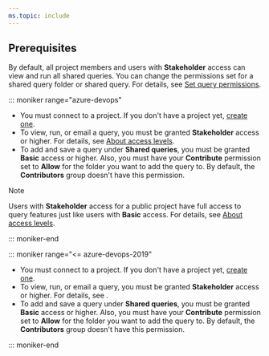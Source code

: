 ```yaml
---
ms.topic: include
---
```


## Prerequisites

By default, all project members and users with **Stakeholder** access can view and run all shared queries. You can change the permissions set for a shared query folder or shared query. For details, see [Set query permissions](/azure/devops/boards/queries/set-query-permissions).

::: moniker range="azure-devops"

* You must connect to a project. If you don't have a project yet, [create one](/azure/devops/boards/get-started/sign-up-invite-teammates).
* To view, run, or email a query, you must be granted **Stakeholder** access or higher. For details, see [About access levels](/azure/devops/organizations/security/access-levels).
* To add and save a query under **Shared queries**, you must be granted **Basic** access or higher. Also, you must have your **Contribute** permission set to **Allow** for the folder you want to add the query to. By default, the **Contributors** group doesn't have this permission.

> [!NOTE]  
> Users with **Stakeholder** access for a public project have full access to query features just like users with **Basic** access. For details, see [About access levels](/azure/devops/organizations/security/access-levels).

::: moniker-end

::: moniker range="<= azure-devops-2019"

* You must connect to a project. If you don't have a project yet, [create one](/azure/devops/organizations/projects/create-project).
* To view, run, or email a query, you must be granted **Stakeholder** access or higher. For details, see .
* To add and save a query under **Shared queries**, you must be granted **Basic** access or higher. Also, you must have your **Contribute** permission set to **Allow** for the folder you want to add the query to. By default, the **Contributors** group doesn't have this permission.

::: moniker-end
